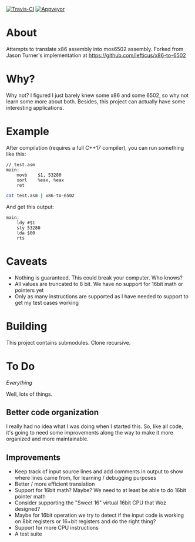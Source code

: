 [![Travis-CI](https://travis-ci.org/robindegen/x86-to-6502.svg?branch=dev)](https://travis-ci.org/robindegen/x86-to-6502) [![Appveyor](https://ci.appveyor.com/api/projects/status/xka540criul4tf05?svg=true)](https://ci.appveyor.com/project/robindegen/x86-to-6502)

# About

Attempts to translate x86 assembly into mos6502 assembly. Forked from Jason Turner's implementation at https://github.com/lefticus/x86-to-6502

# Why?

Why not? I figured I just barely knew some x86 and some 6502, so why not learn some more about both. Besides, this project can actually have some interesting applications.

# Example

After compilation (requires a full C++17 compiler), you can run something like this:

```assembly_x86
// test.asm
main:
	movb	$1, 53280
	xorl	%eax, %eax
	ret
```

```bash
cat test.asm | x86-to-6502
```

And get this output:

```
main:
	ldy #$1
	sty 53280
	lda $00
	rts 
```

# Caveats

 * Nothing is guaranteed. This could break your computer. Who knows?
 * All values are truncated to 8 bit. We have no support for 16bit math or pointers yet
 * Only as many instructions are supported as I have needed to support to get my test cases working

# Building

This project contains submodules. Clone recursive.

# To Do

*Everything*

Well, lots of things.

## Better code organization

I really had no idea what I was doing when I started this. So, like all code, it's going to need some improvements along the way to make it more organized and more maintainable.

## Improvements

 * Keep track of input source lines and add comments in output to show where lines came from, for learning / debugging purposes
 * Better / more efficient translation
 * Support for 16bit math? Maybe? We need to at least be able to do 16bit pointer math
 * Consider supporting the "Sweet 16" virtual 16bit CPU that Woz designed?
 * Maybe for 16bit operation we try to detect if the input code is working on 8bit registers or 16+bit registers and do the right thing?
 * Support for more CPU instructions
 * A test suite


